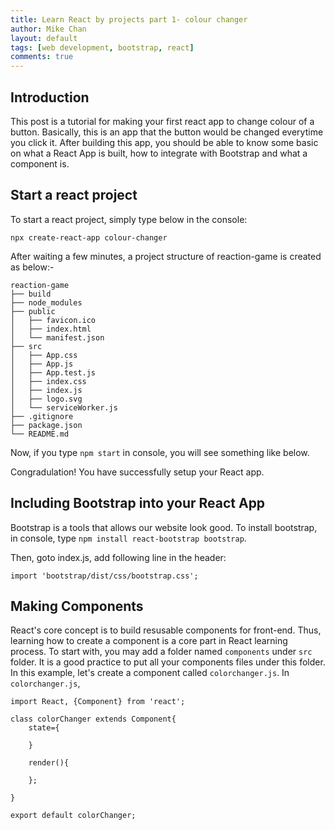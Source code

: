 ```yaml
---
title: Learn React by projects part 1- colour changer
author: Mike Chan
layout: default
tags: [web development, bootstrap, react]
comments: true 
---
```


## Introduction
This post is a tutorial for making your first react app to change colour of a button. Basically, this is an app that the button would be changed everytime you click it. After building this app, you should be able to know some basic on what a React App is built, how to integrate with Bootstrap and what a component is.

<!--more-->

## Start a react project

To start a react project, simply type below in the console:

```
npx create-react-app colour-changer
```

After waiting a few minutes, a project structure of reaction-game is created as below:-

```
reaction-game
├── build
├── node_modules
├── public
│   ├── favicon.ico
│   ├── index.html
│   └── manifest.json
├── src
│   ├── App.css
│   ├── App.js
│   ├── App.test.js
│   ├── index.css
│   ├── index.js
│   ├── logo.svg
│   └── serviceWorker.js
├── .gitignore
├── package.json
└── README.md
```
Now, if you type ```npm start``` in console, you will see something like below.

Congradulation! You have successfully setup your React app.

## Including Bootstrap into your React App

Bootstrap is a tools that allows our website look good. To install bootstrap, in console, type ```npm install react-bootstrap bootstrap```.

Then, goto index.js, add following line in the header:

```
import 'bootstrap/dist/css/bootstrap.css';
```

## Making Components
React's core concept is to build resusable components for front-end. Thus, learning how to create a component is a core part in React learning process. To start with, you may add a folder named ```components``` under ```src``` folder. It is a good practice to put all your components files under this folder. In this example, let's create a component called ```colorchanger.js```. In ```colorchanger.js```,  

```
import React, {Component} from 'react';

class colorChanger extends Component{
	state={

	}

	render(){
		
	};

} 

export default colorChanger;
```


